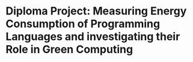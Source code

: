 # Diploma Project: Measuring Energy Consumption of Programming Languages and investigating their Role in Green Computing
